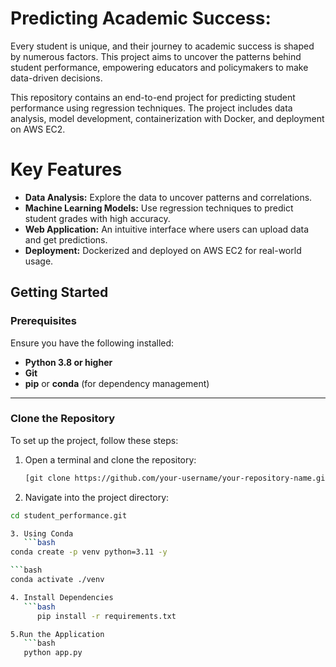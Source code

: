 # Predicting Academic Success:

Every student is unique, and their journey to academic success is shaped by numerous factors. This project aims to uncover the patterns behind student performance, empowering educators and policymakers to make data-driven decisions.

This repository contains an end-to-end project for predicting student performance using regression techniques. The project includes data analysis, model development, containerization with Docker, and deployment on AWS EC2.

# Key Features
- **Data Analysis:** Explore the data to uncover patterns and correlations.
- **Machine Learning Models:** Use regression techniques to predict student grades with high accuracy.
- **Web Application:** An intuitive interface where users can upload data and get predictions.
- **Deployment:** Dockerized and deployed on AWS EC2 for real-world usage.

## **Getting Started**

### **Prerequisites**  
Ensure you have the following installed:
- **Python 3.8 or higher**
- **Git**
- **pip** or **conda** (for dependency management)

---

### **Clone the Repository**  
To set up the project, follow these steps:

1. Open a terminal and clone the repository:
   ```bash
   [git clone https://github.com/your-username/your-repository-name.git](https://github.com/sameena93/student_performance.git)

2. Navigate into the project directory:
```bash
cd student_performance.git

3. Using Conda
   ```bash
conda create -p venv python=3.11 -y

```bash
conda activate ./venv

4. Install Dependencies
   ```bash
      pip install -r requirements.txt

5.Run the Application
   ```bash
   python app.py
